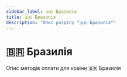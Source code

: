 ```yaml
---
sidebar_label: 🇧🇷 Бразилія
title: 🇧🇷 Бразилія
description: 'Опис розділу "🇧🇷 Бразилія"'
---
```


# 🇧🇷 Бразилія

Опис методів оплати для країни 🇧🇷 Бразилія
